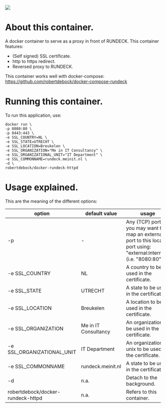 [![](https://images.microbadger.com/badges/image/robertdebock/rundeck-httpd.svg)](http://microbadger.com/images/robertdebock/rundeck-httpd "Get your own image badge on microbadger.com")

# About this container.

A docker container to serve as a proxy in front of RUNDECK. This container
features:
- (Self signed) SSL certificate.
- http to https redirect.
- Reversed proxy to RUNDECK.

This container works well with docker-compose: https://github.com/robertdebock/docker-compose-rundeck

# Running this container.

To run this application, use:

    docker run \
    -p 8080:80 \
    -p 8443:443 \
    -e SSL_COUNTRY=NL \
    -e SSL_STATE=UTRECHT \
    -e SSL_LOCATION=Breukelen \
    -e SSL_ORGANIZATION="Me in IT Consultancy" \
    -e SSL_ORGANIZATIONAL_UNIT="IT Department" \
    -e SSL_COMMONNAME=rundeck.meinit.nl \
    -d \
    robertdebock/docker-rundeck-httpd
    
# Usage explained.
This are the meaning of the different options:

|option|default value|usage|
|---|---|---|
|-p|-|Any (TCP) port, you may want to map an external port to this local port using: "external:internal". (i.e. "8080:80")|
|-e SSL_COUNTRY|NL|A country to be used in the certificate.|
|-e SSL_STATE|UTRECHT|A state to be used in the certificate.|
|-e SSL_LOCATION|Breukelen|A location to be used in the certificate.|
|-e SSL_ORGANIZATION|Me in IT Consultancy|An organization to be used in the certificate.|
|-e SSL_ORGANIZATIONAL_UNIT|IT Department|An organizational unix to be used in the certificate.|
|-e SSL_COMMONNAME|rundeck.meinit.nl|A state to be used in the certificate.|
|-d|n.a.|Detach to the background.|
|robertdebock/docker-rundeck-httpd|n.a.|Refers to this container.|
